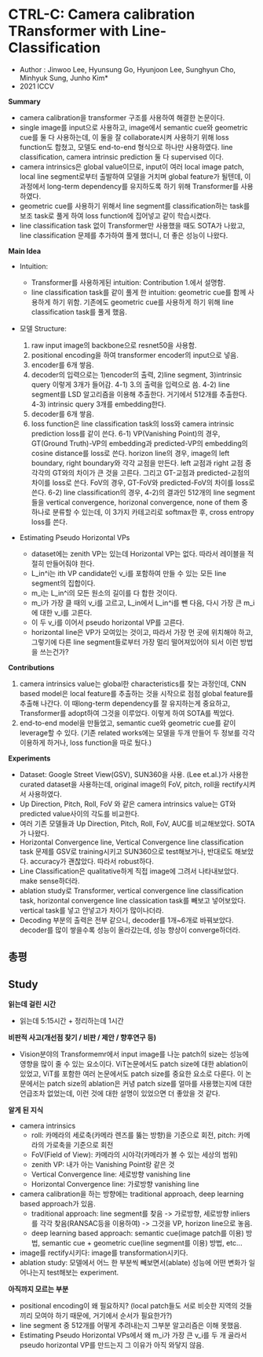 # CTRL-C: Camera calibration TRansformer with Line-Classification
- Author : Jinwoo Lee, Hyunsung Go, Hyunjoon Lee, Sunghyun Cho, Minhyuk Sung, Junho Kim*
- 2021 ICCV

**Summary**
- camera calibration을 transformer 구조를 사용하여 해결한 논문이다. 
- single image를 input으로 사용하고, image에서 semantic cue와 geometric cue를 둘 다 사용하는데, 이 둘을 잘 
collaborate시켜 사용하기 위해 loss function도 합쳤고, 모델도 end-to-end 형식으로 하나만 사용하였다. line classification, camera intrinsic prediction 둘 다 supervised 이다.
- camera intrinsics은 global value이므로, input이 여러 local image patch, local line segment로부터 출발하여 모델을 거치며 global feature가 될텐데, 이 과정에서 
long-term dependency를 유지하도록 하기 위해 Transformer를 사용하였다.
- geometric cue를 사용하기 위해서 line segment를 classification하는 task를 보조 task로 풀게 하여 loss function에 집어넣고 같이 학습시켰다.
- line classification task 없이 Transformer만 사용했을 때도 SOTA가 나왔고, line classification 문제를 추가하여 풀게 했더니, 더 좋은 성능이 나왔다.

**Main Idea**
- Intuition:
  - Transformer를 사용하게된 intuition: Contribution 1.에서 설명함.
  - line classification task를 같이 풀게 한 intuition: geometric cue를 함께 사용하게 하기 위함. 기존에도 geometric cue를 사용하게 하기 위해 line classification task를 풀게 했음.

- 모델 Structure:
  1. raw input image의 backbone으로 resnet50을 사용함.
  2. positional encoding을 하여 transformer encoder의 input으로 넣음.
  3. encoder를 6개 쌓음.
  4. decoder의 입력으로는 1)encoder의 출력, 2)line segment, 3)intrinsic query 이렇게 3개가 들어감.
    4-1) 3.의 출력을 입력으로 씀.
    4-2) line segment를 LSD 알고리즘을 이용해 추출한다. 거기에서 512개를 추출한다.
    4-3) intrinsic query 3개를 embedding한다.
  5. decoder를 6개 쌓음.
  6. loss function은 line classification task의 loss와 camera intrinsic prediction loss를 같이 쓴다. 
    6-1) VP(Vanishing Point)의 경우, GT(Ground Truth)-VP의 embedding과 predicted-VP의 embedding의 cosine distance를 loss로 쓴다. horizon line의 경우, image의 left boundary, right boundary와
각각 교점을 만든다. left 교점과 right 교점 중 각각의 GT와의 차이가 큰 것을 고른다. 그리고 GT-교점과 predicted-교점의 차이를 loss로 쓴다. FoV의 경우, GT-FoV와 predicted-FoV의 차이를 loss로 쓴다.
    6-2) line classification의 경우, 4-2)의 결과인 512개의 line segment들을 vertical convergence, horizonal convergence, none of them 중 하나로 분류할 수 있는데, 이 3가지 카테고리로 softmax한 후,
cross entropy loss를 쓴다.

- Estimating Pseudo Horizontal VPs
  - dataset에는 zenith VP는 있는데 Horizontal VP는 없다. 따라서 레이블을 적절히 만들어줘야 한다.
  - L_in^i는 ith VP candidate인 v_i를 포함하여 만들 수 있는 모든 line segment의 집합이다.
  - m_i는 L_in^i의 모든 원소의 길이를 다 합한 것이다.
  - m_i가 가장 클 때의 v_i를 고르고, L_in에서 L_in^i를 뺀 다음, 다시 가장 큰 m_i에 대한 v_i를 고른다. 
  - 이 두 v_i를 이어서 pseudo horizontal VP를 고른다.
  - horizontal line은 VP가 모여있는 것이고, 따라서 가장 먼 곳에 위치해야 하고, 그렇기에 다른 line segment들로부터 가장 멀리 떨어져있어야 되서 이런 방법을 쓰는건가?

**Contributions**
1. camera intrinsics value는 global한 characteristics를 찾는 과정인데, CNN based model은 local feature를 추출하는 것을 시작으로 점점 global feature를 추출해 나간다. 이 때long-term dependency를 잘 유지하는게 중요하고, Transformer를 adopt하여 그것을 이루었다. 이렇게 하여 SOTA를 찍었다. 
2. end-to-end model을 만들었고, semantic cue와 geometric cue를 같이 leverage할 수 있다. (기존 related works에는 모델을 두개 만들어 두 정보를 각각 이용하게 하거나, loss function을 따로 뒀다.)

**Experiments**
- Dataset: Google Street View(GSV), SUN360을 사용. (Lee et.al.)가 사용한 curated dataset을 사용하는데, original image의 FoV, pitch, roll을 rectify시켜서 사용하였다.
- Up Direction, Pitch, Roll, FoV 와 같은 camera intrinsics value는 GT와 predicted value사이의 각도를 비교한다.
- 여러 기존 모델들과 Up Direction, Pitch, Roll, FoV, AUC를 비교해보았다. SOTA가 나왔다.
- Horizontal Convergence line, Vertical Convergence line classification task 문제를 
GSV로 training시키고 SUN360으로 test해보거나, 반대로도 해보았다. accuracy가 괜찮았다. 따라서 robust하다.
- Line Classification은 qualitative하게 직접 image에 그려서 나타내보았다. make sense하더라.
- ablation study로 Transformer, vertical convergence line classification task, horizontal convergence line classication task를 빼보고 넣어보았다. vertical task를 넣고 안넣고가 차이가 많이나더라.
- Decoding 부분의 출력은 전부 같으니, decoder를 1개~6개로 바꿔보았다. decoder를 많이 쌓을수록 성능이 올라갔는데, 성능 향상이 converge하더라.

**총평**
- 

## Study

**읽는데 걸린 시간**
- 읽는데 5:15시간 + 정리하는데 1시간

**비판적 사고(개선점 찾기 / 비판 / 제안 / 향후연구 등)**
- Vision분야의 Transformemr에서 input image를 나눈 patch의 size는 성능에 영향을 많이 줄 수 있는 요소이다. ViT논문에서도 patch size에 대한 ablation이 있었고, ViT를 포함한 여러 논문에서도 patch size를 중요한 요소로 다룬다. 이 논문에서는 patch size의 ablation은 커녕 patch size를 얼마를 사용했는지에 대한 언급조차 없었는데, 이런 것에 대한 설명이 있었으면 더 좋았을 것 같다.

**알게 된 지식**
- camera intrinsics
  - roll: 카메라의 세로축(카메라 렌즈를 뚫는 방향)을 기준으로 회전, pitch: 카메라의 가로축을 기준으로 회전
  - FoV(Field of View): 카메라의 시야각(카메라가 볼 수 있는 세상의 범위)
  - zenith VP: 내가 아는 Vanishing Point랑 같은 것
  - Vertical Convergence line: 세로방향 vanishing line
  - Horizontal Convergence line: 가로방향 vanishing line
- camera calibration을 하는 방향에는 traditional approach, deep learning based approach가 있음.
  - traditional approach: line segment를 찾음 -> 가로방향, 세로방향 inliers를 각각 찾음(RANSAC등을 이용하여) -> 그것을 VP, horizon line으로 놓음.
  - deep learning based approach: semantic cue(image patch를 이용) 방법, semantic cue + geometric cue(line segment를 이용) 방법, etc...
- image를 rectify시키다: image를 transformation시키다.
- ablation study: 모델에서 어느 한 부분씩 빼보면서(ablate) 성능에 어떤 변화가 일어나는지 test해보는 experiment.

**아직까지 모르는 부분**
- positional encoding이 왜 필요하지? (local patch들도 서로 비슷한 지역의 것들끼리 모여야 하기 때문에, 거기에서 순서가 필요한가?) 
- line segment 중 512개를 어떻게 추려내는지 그부분 알고리즘은 이해 못했음.
- Estimating Pseudo Horizontal VPs에서 왜 m_i가 가장 큰 v_i를 두 개 골라서 pseudo horizontal VP를 만드는지 그 이유가 아직 와닿지 않음.

